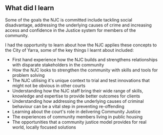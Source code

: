 ## What did I learn
Some of the goals the NJC is committed include tackling social disadvantage, addressing the underlying causes of crime and increasing access and confidence in the Justice system for members of the community.

I had the opportunity to learn about how the NJC applies these concepts to the City of Yarra, some of the key things I learnt about included:

* First hand experience how the NJC builds and strengthens relationships with disparate stakeholders in the community
* How the NJC looks to strengthen the community with skills and tools for problem solving
* The NJC utilising it's unique context to trial and test innovations that might not be obvious in other courts
* Understanding how the NJC staff bring their wide range of skills, knowledge and expertise to provide better outcomes for clients
* Understanding how addressing the underlying causes of criminal behaviour can be a vital step in preventing re-offending
* Learning about the court's role in delivering Community Justice
* The experiences of community members living in public housing
* The opportunities that a community justice model provides for real world, locally focused solutions
